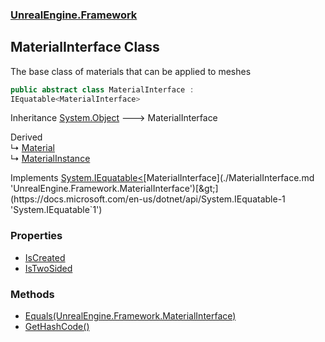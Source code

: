 ### [UnrealEngine.Framework](./UnrealEngine-Framework.md 'UnrealEngine.Framework')
## MaterialInterface Class
The base class of materials that can be applied to meshes  
```csharp
public abstract class MaterialInterface :
IEquatable<MaterialInterface>
```
Inheritance [System.Object](https://docs.microsoft.com/en-us/dotnet/api/System.Object 'System.Object') &#129106; MaterialInterface  

Derived  
&#8627; [Material](./Material.md 'UnrealEngine.Framework.Material')  
&#8627; [MaterialInstance](./MaterialInstance.md 'UnrealEngine.Framework.MaterialInstance')  

Implements [System.IEquatable&lt;](https://docs.microsoft.com/en-us/dotnet/api/System.IEquatable-1 'System.IEquatable`1')[MaterialInterface](./MaterialInterface.md 'UnrealEngine.Framework.MaterialInterface')[&gt;](https://docs.microsoft.com/en-us/dotnet/api/System.IEquatable-1 'System.IEquatable`1')  
### Properties
- [IsCreated](./MaterialInterface-IsCreated.md 'UnrealEngine.Framework.MaterialInterface.IsCreated')
- [IsTwoSided](./MaterialInterface-IsTwoSided.md 'UnrealEngine.Framework.MaterialInterface.IsTwoSided')
### Methods
- [Equals(UnrealEngine.Framework.MaterialInterface)](./MaterialInterface-Equals(MaterialInterface).md 'UnrealEngine.Framework.MaterialInterface.Equals(UnrealEngine.Framework.MaterialInterface)')
- [GetHashCode()](./MaterialInterface-GetHashCode().md 'UnrealEngine.Framework.MaterialInterface.GetHashCode()')
